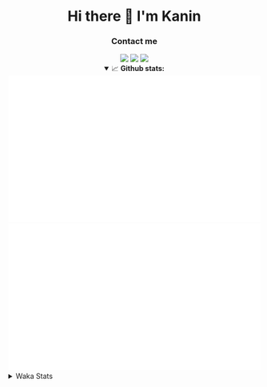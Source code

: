 <div align="center">
 <h1>Hi there 👋 I'm Kanin</h1>
 <h3>Contact me</h3>
 <a href="mailto:im@kanin.dev"><img src="https://img.shields.io/badge/gmail-%23D14836.svg?&style=for-the-badge&logo=gmail&logoColor=white"/></a>
 <a href="https://twitter.com/KaninTwt"><img src="https://img.shields.io/badge/twitter-%231DA1F2.svg?&style=for-the-badge&logo=twitter&logoColor=white"/></a>
 <a href="https://www.linkedin.com/in/KaninDev"><img src="https://img.shields.io/badge/linkedin-%230077B5.svg?&style=for-the-badge&logo=linkedin&logoColor=white"/></a>
<details open>
  <summary>📈 <b>Github stats:</b></summary>
  <img src="https://github.com/Kanin/Kanin/blob/master/scripts/GitHubStats/generated/overview.svg"/>
  <img src="https://github.com/Kanin/Kanin/blob/master/scripts/GitHubStats/generated/languages.svg"/>
</details>
</div>

<details>
 <summary>Waka Stats</summary>

<!--START_SECTION:waka-->
![Code Time](http://img.shields.io/badge/Code%20Time-2%2C495%20hrs%206%20mins-blue)

![Profile Views](http://img.shields.io/badge/Profile%20Views-1-blue)

![Lines of code](https://img.shields.io/badge/From%20Hello%20World%20I%27ve%20Written-647.5%20thousand%20lines%20of%20code-blue)

**🐱 My GitHub Data** 

> 📦 178.9 kB Used in GitHub's Storage 
 > 
> 🏆 182 Contributions in the Year 2024
 > 
> 🚫 Not Opted to Hire
 > 
> 📜 26 Public Repositories 
 > 
> 🔑 17 Private Repositories 
 > 
**I'm an Early 🐤** 

```text
🌞 Morning                2788 commits        ███████░░░░░░░░░░░░░░░░░░   27.36 % 
🌆 Daytime                3033 commits        ███████░░░░░░░░░░░░░░░░░░   29.76 % 
🌃 Evening                2929 commits        ███████░░░░░░░░░░░░░░░░░░   28.74 % 
🌙 Night                  1440 commits        ████░░░░░░░░░░░░░░░░░░░░░   14.13 % 
```
📅 **I'm Most Productive on Monday** 

```text
Monday                   1980 commits        █████░░░░░░░░░░░░░░░░░░░░   19.43 % 
Tuesday                  1452 commits        ████░░░░░░░░░░░░░░░░░░░░░   14.25 % 
Wednesday                1015 commits        ██░░░░░░░░░░░░░░░░░░░░░░░   09.96 % 
Thursday                 1570 commits        ████░░░░░░░░░░░░░░░░░░░░░   15.41 % 
Friday                   1712 commits        ████░░░░░░░░░░░░░░░░░░░░░   16.80 % 
Saturday                 989 commits         ██░░░░░░░░░░░░░░░░░░░░░░░   09.71 % 
Sunday                   1472 commits        ████░░░░░░░░░░░░░░░░░░░░░   14.45 % 
```


📊 **This Week I Spent My Time On** 

```text
🕑︎ Time Zone: America/New_York

💬 Programming Languages: 
Python                   8 hrs 1 min         █████████████████████░░░░   83.52 % 
GitIgnore file           29 mins             █░░░░░░░░░░░░░░░░░░░░░░░░   05.10 % 
HTML                     23 mins             █░░░░░░░░░░░░░░░░░░░░░░░░   04.15 % 
Bash                     21 mins             █░░░░░░░░░░░░░░░░░░░░░░░░   03.66 % 
virtualenv               9 mins              ░░░░░░░░░░░░░░░░░░░░░░░░░   01.70 % 

🔥 Editors: 
PyCharm                  8 hrs 51 mins       ███████████████████████░░   92.22 % 
VS Code                  44 mins             ██░░░░░░░░░░░░░░░░░░░░░░░   07.78 % 

🐱‍💻 Projects: 
NailaDjango              8 hrs 3 mins        █████████████████████░░░░   83.87 % 
Unknown Project          46 mins             ██░░░░░░░░░░░░░░░░░░░░░░░   08.04 % 
APIServer                29 mins             █░░░░░░░░░░░░░░░░░░░░░░░░   05.05 % 
Naila.py                 17 mins             █░░░░░░░░░░░░░░░░░░░░░░░░   02.99 % 
KanAPI                   0 secs              ░░░░░░░░░░░░░░░░░░░░░░░░░   00.05 % 

💻 Operating System: 
Windows                  9 hrs 36 mins       █████████████████████████   100.00 % 
```

**I Mostly Code in Python** 

```text
Python                   31 repos            █████████████████░░░░░░░░   67.39 % 
Java                     5 repos             ███░░░░░░░░░░░░░░░░░░░░░░   10.87 % 
HTML                     3 repos             ██░░░░░░░░░░░░░░░░░░░░░░░   06.52 % 
TypeScript               2 repos             █░░░░░░░░░░░░░░░░░░░░░░░░   04.35 % 
Kotlin                   1 repo              █░░░░░░░░░░░░░░░░░░░░░░░░   02.17 % 
```



**Timeline**

![Lines of Code chart](https://raw.githubusercontent.com/Kanin/Kanin/master/assets/bar_graph.png)


 Last Updated on 07/12/2024 10:04:25 UTC
<!--END_SECTION:waka-->
</details>
